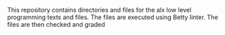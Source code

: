 This repository contains directories and files for the alx low level programming texts and files.
The files are executed using Betty linter.
The files are then checked and graded
